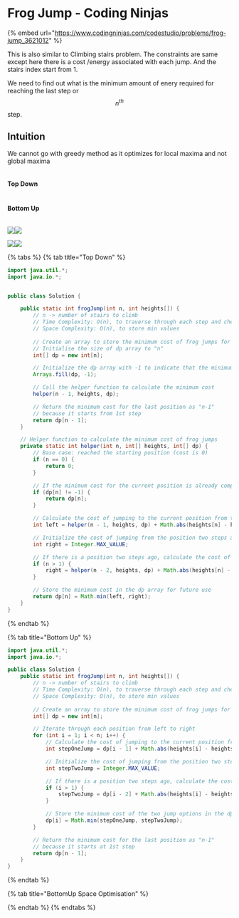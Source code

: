 # Frog Jump - Coding Ninjas

{% embed url="https://www.codingninjas.com/codestudio/problems/frog-jump_3621012" %}

This is also similar to Climbing stairs problem. The constraints are same except here there is a cost /energy associated with each jump. And the stairs index start from 1.&#x20;

We need to find out what is the minimum amount of enery required for reaching the last step or $$n^{th}$$step.

## Intuition

We cannot go with greedy method as it optimizes for local maxima and not global maxima

<figure><img src="../../.gitbook/assets/image (78).png" alt=""><figcaption></figcaption></figure>

#### Top Down

<figure><img src="../../.gitbook/assets/image (90).png" alt=""><figcaption></figcaption></figure>

#### Bottom Up

<figure><img src="../../.gitbook/assets/image (75).png" alt=""><figcaption></figcaption></figure>

![](<../../.gitbook/assets/image (82).png>)![](<../../.gitbook/assets/image (70).png>)

![](<../../.gitbook/assets/image (77).png>)![](<../../.gitbook/assets/image (74).png>)



{% tabs %}
{% tab title="Top Down" %}
```java
import java.util.*;
import java.io.*;


public class Solution {

    public static int frogJump(int n, int heights[]) {
        // n -> number of stairs to climb
        // Time Complexity: O(n), to traverse through each step and check min
        // Space Complexity: O(n), to store min values
        
        // Create an array to store the minimum cost of frog jumps for each position
        // Initialise the size of dp array to "n"
        int[] dp = new int[n];

        // Initialize the dp array with -1 to indicate that the minimum cost is not yet computed
        Arrays.fill(dp, -1);

        // Call the helper function to calculate the minimum cost
        helper(n - 1, heights, dp);

        // Return the minimum cost for the last position as "n-1"
        // because it starts from 1st step
        return dp[n - 1];
    }

    // Helper function to calculate the minimum cost of frog jumps
    private static int helper(int n, int[] heights, int[] dp) {
        // Base case: reached the starting position (cost is 0)
        if (n == 0) {
            return 0;
        }

        // If the minimum cost for the current position is already computed, return the precalculated value
        if (dp[n] != -1) {
            return dp[n];
        }

        // Calculate the cost of jumping to the current position from the previous positions
        int left = helper(n - 1, heights, dp) + Math.abs(heights[n] - heights[n - 1]);

        // Initialize the cost of jumping from the position two steps ago as a large value
        int right = Integer.MAX_VALUE;

        // If there is a position two steps ago, calculate the cost of jumping from that position
        if (n > 1) {
            right = helper(n - 2, heights, dp) + Math.abs(heights[n] - heights[n - 2]);
        }

        // Store the minimum cost in the dp array for future use
        return dp[n] = Math.min(left, right);
    }
}
```
{% endtab %}

{% tab title="Bottom Up" %}
```java
import java.util.*;
import java.io.*;

public class Solution {
    public static int frogJump(int n, int heights[]) {
        // n -> number of stairs to climb
        // Time Complexity: O(n), to traverse through each step and check min
        // Space Complexity: O(n), to store min values
        
        // Create an array to store the minimum cost of frog jumps for each position
        int[] dp = new int[n];

        // Iterate through each position from left to right
        for (int i = 1; i < n; i++) {
            // Calculate the cost of jumping to the current position from the previous position (one step jump)
            int stepOneJump = dp[i - 1] + Math.abs(heights[i] - heights[i - 1]);

            // Initialize the cost of jumping from the position two steps ago as a large value
            int stepTwoJump = Integer.MAX_VALUE;

            // If there is a position two steps ago, calculate the cost of jumping from that position (two steps jump)
            if (i > 1) {
                stepTwoJump = dp[i - 2] + Math.abs(heights[i] - heights[i - 2]);
            }

            // Store the minimum cost of the two jump options in the dp array for the current position
            dp[i] = Math.min(stepOneJump, stepTwoJump);
        }

        // Return the minimum cost for the last position as "n-1"
        // because it starts at 1st step
        return dp[n - 1];
    }
}

```
{% endtab %}

{% tab title="BottomUp Space Optimisation" %}

{% endtab %}
{% endtabs %}
